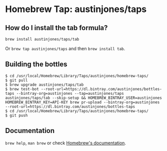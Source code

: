 # Homebrew Tap: austinjones/taps

## How do I install the tab formula?
`brew install austinjones/taps/tab`

Or `brew tap austinjones/taps` and then `brew install tab`.

## Building the bottles
```
$ cd /usr/local/Homebrew/Library/Taps/austinjones/homebrew-taps/
$ git pull
$ brew upgrade austinjones/taps/tab
$ brew test-bot --root-url=https://dl.bintray.com/austinjones/bottles-taps --bintray-org=austinjones --tap=austinjones/taps austinjones/taps/tab --skip-setup && HOMEBREW_BINTRAY_USER=austinjones HOMEBREW_BINTRAY_KEY=API-KEY brew pr-upload --bintray-org=austinjones --root-url=https://dl.bintray.com/austinjones/bottles-taps
$ cd /usr/local/Homebrew/Library/Taps/austinjones/homebrew-taps/
$ git push
```

## Documentation
`brew help`, `man brew` or check [Homebrew's documentation](https://docs.brew.sh).
